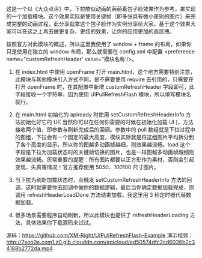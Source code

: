 这是一个以《大众点评》中，下拉酷似动画的萌萌着包子脸效果作为参考，来实现的一个加载模块。这个效果实际是使用关键帧（即多张具有微小差别的图片）来完成完整的动画过程，此分享就拿这个包子脸作为实例分享给大家。基于这个效果大家可以在这之上再去做更复杂、更炫的效果，让你的应用更加的高炫拽。

按照官方对此模块的概述，所以这里我使用了 window + frame 的布局，如果你只是使用在独立的 window 布局，那么就需要在 config.xml 中配置 <preference name="customRefreshHeader' value="模块名称'/>。

1. 在 index.html 中使用 openFrame 打开 main.html，这个地方需要特别注意，此模块与其他模块引入方式不同，是不需要使用 require 去引用的，只需要在打开 openFrame 时，在其配置中新增 customRefreshHeader 字段即可，此字段接收一个字符串，因为使用 UIPullRefreshFlash 模块，所以填写模块名就行。

2. 在 main.html 初始化的 apiready 时使用 setCustomRefreshHeaderInfo 方法初始化好它的 UI( 当然你可以在任何你需要的时候在初始化加载 UI )，方法接收两个值，即参数与刷新完成后的回调。参数中的 pull 数组就是下拉过程中的图组，下拉会有一个固定的最大高度，模块实际就是将这组图片平均拆分到了各个高度的显示，所以你的图越多动画帧越细，则效果越流畅。load 这个字段是下拉为加载状态时的关键帧切换的图片，也是一样图越多动画帧越细则效果越流畅。灰常重要的提醒：所有图片都要以正方形作为素材，否则会引起变现、失真等情况！官方推荐使用 50*50、100*100 尺寸图片。

3. 当下拉为刷新加载状态时，会触发 setCustomRefreshHeaderInfo 方法的回调，这时就需要你去回调中做你的数据逻辑，最后当你确定数据加载完成，则调用 refreshHeaderLoadDone 方法结束加载，我这里用 3 秒定时器代替数据加载。

4. 很多场景需要程序自动刷新，所以此模块也提供了 refreshHeaderLoading 方法，具体效果你下载源码来试试。

源码：https://github.com/XM-Right/UIPullRefreshFlash-Example
演示视频：http://7xoo0e.com1.z0.glb.clouddn.com/apicloud/ed50574dfc2cd6036b2c34188b2772da.mp4